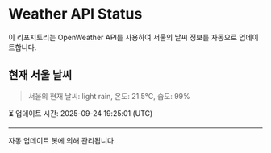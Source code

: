 
# Weather API Status

이 리포지토리는 OpenWeather API를 사용하여 서울의 날씨 정보를 자동으로 업데이트합니다.

## 현재 서울 날씨
> 서울의 현재 날씨: light rain, 온도: 21.5°C, 습도: 99%

⏳ 업데이트 시간: 2025-09-24 19:25:01 (UTC)

---
자동 업데이트 봇에 의해 관리됩니다.

